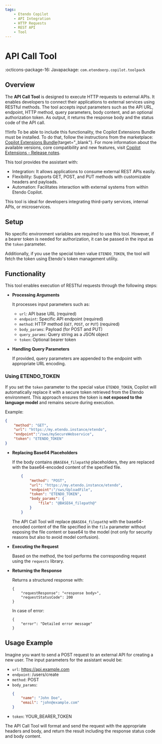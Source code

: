 ```yaml
---
tags:
    - Etendo Copilot
    - API Integration
    - HTTP Requests
    - REST API
    - Tool
---
```


# API Call Tool

:octicons-package-16: Javapackage: `com.etendoerp.copilot.toolpack`

## Overview

The **API Call Tool** is designed to execute HTTP requests to external APIs. It enables developers to connect their applications to external services using RESTful methods. The tool accepts input parameters such as the API URL, endpoint, HTTP method, query parameters, body content, and an optional authorization token. As output, it returns the response body and the status code of the API call.

!!!info
    To be able to include this functionality, the Copilot Extensions Bundle must be installed. To do that, follow the instructions from the marketplace: [Copilot Extensions Bundle](https://marketplace.etendo.cloud/?#/product-details?module=82C5DA1B57884611ABA8F025619D4C05){target="\_blank"}. For more information about the available versions, core compatibility and new features, visit [Copilot Extensions - Release notes](../../../whats-new/release-notes/etendo-copilot/bundles/release-notes.md).

This tool provides the assistant with:

- Integration: It allows applications to consume external REST APIs easily.
- Flexibility: Supports GET, POST, and PUT methods with customizable headers and payloads.
- Automation: Facilitates interaction with external systems from within Etendo Copilot.

This tool is ideal for developers integrating third-party services, internal APIs, or microservices.

## Setup

No specific environment variables are required to use this tool. However, if a bearer token is needed for authorization, it can be passed in the input as the `token` parameter.

Additionally, if you use the special token value `ETENDO_TOKEN`, the tool will fetch the token using Etendo's token management utility.

## Functionality

This tool enables execution of RESTful requests through the following steps:

- **Processing Arguments**

    It processes input parameters such as:
    - `url`: API base URL (required)
    - `endpoint`: Specific API endpoint (required)
    - `method`: HTTP method (`GET`, `POST`, or `PUT`) (required)
    - `body_params`: Payload (for POST and PUT)
    - `query_params`: Query string as a JSON object
    - `token`: Optional bearer token

- **Handling Query Parameters**

    If provided, query parameters are appended to the endpoint with appropriate URL encoding.

### Using ETENDO_TOKEN

If you set the `token` parameter to the special value `ETENDO_TOKEN`, Copilot will automatically replace it with a secure token retrieved from the Etendo environment. This approach ensures the token is **not exposed to the language model** and remains secure during execution.

Example:

```json
{
    "method": "GET",
    "url": "https://my.etendo.instance/etendo",
    "endpoint":"/sws/mySecureWebservice",
    "token": "ETENDO_TOKEN"
}
```

- **Replacing Base64 Placeholders**

    If the body contains `@BASE64_filepath@` placeholders, they are replaced with the base64-encoded content of the specified file.

    ```json
        {
            "method": "POST",
            "url": "https://my.etendo.instance/etendo",
            "endpoint":"/sws/UploadFile",
            "token": "ETENDO_TOKEN",
            "body_params": {
                "file": "@BASE64_filepath@"
            }
        }
    ```
    The API Call Tool will replace `@BASE64_filepath@` with the base64-encoded content of the file specified in the `file` parameter without exposing the file content or base64 to the model (not only for security reasons but also to avoid model confusion).

- **Executing the Request**

    Based on the method, the tool performs the corresponding request using the `requests` library.

- **Returning the Response**

    Returns a structured response with:
    
    ```
    {
        "requestResponse": "<response body>",
        "requestStatusCode": 200
    }
    ```

    In case of error:
    
    ```
    {
        "error": "Detailed error message"
    }
    ```

## Usage Example

Imagine you want to send a POST request to an external API for creating a new user. The input parameters for the assistant would be:

- `url`: https://api.example.com
- `endpoint`: /users/create
- `method`: POST
- `body_params`: 
    ```json
    {
        "name": "John Doe",
        "email": "john@example.com"
    }
    ```
- `token`: YOUR_BEARER_TOKEN

The API Call Tool will format and send the request with the appropriate headers and body, and return the result including the response status code and body content.